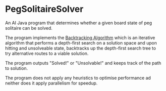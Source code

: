 # PegSolitaireSolver

An AI Java program that determines whether a given board state of peg solitaire can be solved. 

The program implements the <a href="https://en.wikipedia.org/wiki/Backtracking">Backtracking Algorithm</a> which is an iterative algorithm that performs a depth-first search on a solution space and upon hitting and unsolveable state, backtracks up the depth-first search tree to try alternative routes to a viable solution.

The program outputs "Solved!" or "Unsolvable!" and keeps track of the path to solution. 

The program does not apply any heuristics to optimise performance ad neither does it apply parallelism for speedup.
